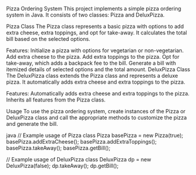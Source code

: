 Pizza Ordering System
This project implements a simple pizza ordering system in Java. It consists of two classes: Pizza and DeluxPizza.

Pizza Class
The Pizza class represents a basic pizza with options to add extra cheese, extra toppings, and opt for take-away. It calculates the total bill based on the selected options.

Features:
Initialize a pizza with options for vegetarian or non-vegetarian.
Add extra cheese to the pizza.
Add extra toppings to the pizza.
Opt for take-away, which adds a backpack fee to the bill.
Generate a bill with itemized details of selected options and the total amount.
DeluxPizza Class
The DeluxPizza class extends the Pizza class and represents a deluxe pizza. It automatically adds extra cheese and extra toppings to the pizza.

Features:
Automatically adds extra cheese and extra toppings to the pizza.
Inherits all features from the Pizza class.

Usage
To use the pizza ordering system, create instances of the Pizza or DeluxPizza class and call the appropriate methods to customize the pizza and generate the bill.

java
// Example usage of Pizza class
Pizza basePizza = new Pizza(true);
basePizza.addExtraCheese();
basePizza.addExtraToppings();
basePizza.takeAway();
basePizza.getBill();

// Example usage of DeluxPizza class
DeluxPizza dp = new DeluxPizza(false);
dp.takeAway();
dp.getBill();
